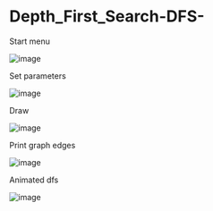 # Depth_First_Search-DFS-
Start menu

![image](https://user-images.githubusercontent.com/74830291/156758281-b99d7208-cace-4265-818e-fdf21b7151a4.png)

Set parameters

![image](https://user-images.githubusercontent.com/74830291/156758582-e06edb4a-15ed-461b-96cc-5a08e33b46d6.png)

Draw

![image](https://user-images.githubusercontent.com/74830291/156758690-2efbe1b7-e349-45e2-8b56-2d9bac201d18.png)

Print graph edges

![image](https://user-images.githubusercontent.com/74830291/156758833-c5d8eecc-5af7-4141-bddf-efc8612c567d.png)

Animated dfs

![image](https://user-images.githubusercontent.com/74830291/156759280-6c9deb80-b106-4989-b826-a21be6ff3561.png)
